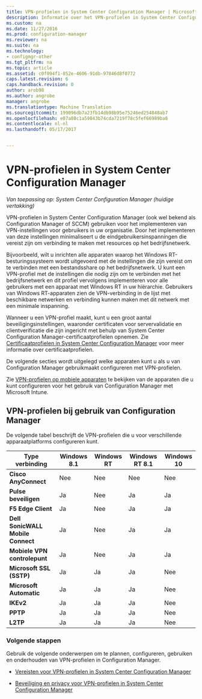 ```yaml
---
title: VPN-profielen in System Center Configuration Manager | Microsoft-documenten
description: Informatie over het VPN-profielen in System Center Configuration Manager gebruiken voor het implementeren van VPN-instellingen voor gebruikers in uw organisatie.
ms.custom: na
ms.date: 11/27/2016
ms.prod: configuration-manager
ms.reviewer: na
ms.suite: na
ms.technology:
- configmgr-other
ms.tgt_pltfrm: na
ms.topic: article
ms.assetid: c0f094f1-852e-4606-91db-97846d8f0772
caps.latest.revision: 6
caps.handback.revision: 0
author: arob98
ms.author: angrobe
manager: angrobe
ms.translationtype: Machine Translation
ms.sourcegitcommit: 199096db7a23fb14db98b95e75246ed254848ab7
ms.openlocfilehash: e07a80c1a59043b74cda7219f78c5fef66989ba8
ms.contentlocale: nl-nl
ms.lasthandoff: 05/17/2017


---
```

# <a name="vpn-profiles-in-system-center-configuration-manager"></a>VPN-profielen in System Center Configuration Manager

*Van toepassing op: System Center Configuration Manager (huidige vertakking)*


VPN-profielen in System Center Configuration Manager (ook wel bekend als Configuration Manager of SCCM) gebruiken voor het implementeren van VPN-instellingen voor gebruikers in uw organisatie. Door het implementeren van deze instellingen minimaliseert u de eindgebruikersinspanningen die vereist zijn om verbinding te maken met resources op het bedrijfsnetwerk.  

 Bijvoorbeeld, wilt u inrichten alle apparaten waarop het Windows RT-besturingssysteem wordt uitgevoerd met de instellingen die zijn vereist om te verbinden met een bestandsshare op het bedrijfsnetwerk. U kunt een VPN-profiel met de instellingen die nodig zijn om te verbinden met het bedrijfsnetwerk en dit profiel vervolgens implementeren voor alle gebruikers met een apparaat met Windows RT in uw hiërarchie. Gebruikers van Windows RT-apparaten zien de VPN-verbinding in de lijst met beschikbare netwerken en verbinding kunnen maken met dit netwerk met een minimale inspanning.  

 Wanneer u een VPN-profiel maakt, kunt u een groot aantal beveiligingsinstellingen, waaronder certificaten voor servervalidatie en clientverificatie die zijn ingericht met behulp van System Center Configuration Manager-certificaatprofielen opnemen. Zie [Certificaatprofielen in System Center Configuration Manager](introduction-to-certificate-profiles.md) voor meer informatie over certificaatprofielen.  

 De volgende secties wordt uitgelegd welke apparaten kunt u als u van Configuration Manager gebruikmaakt configureren met VPN-profielen.

 Zie [VPN-profielen op mobiele apparaten](/sccm/mdm/deploy-use/create-vpn-profiles) te bekijken van de apparaten die u kunt configureren voor het gebruik van Configuration Manager met Microsoft Intune.  

## <a name="vpn-profiles-when-using-configuration-manager"></a>VPN-profielen bij gebruik van Configuration Manager  
 De volgende tabel beschrijft de VPN-profielen die u voor verschillende apparaatplatforms configureren kunt.  

|Type verbinding|Windows 8.1|Windows RT|Windows RT 8.1|Windows 10|  
|---------------------|-----------------|----------------|--------------------|----------------|  
|**Cisco AnyConnect**|Nee|Nee|Nee|Nee|  
|**Pulse beveiligen**|Ja|Nee|Ja|Ja|  
|**F5 Edge Client**|Ja|Nee|Ja|Ja|  
|**Dell SonicWALL Mobile Connect**|Ja|Nee|Ja|Ja|  
|**Mobiele VPN controlepunt**|Ja|Nee|Ja|Ja|  
|**Microsoft SSL (SSTP)**|Ja|Ja|Ja|Nee|  
|**Microsoft Automatic**|Ja|Ja|Ja|Nee|  
|**IKEv2**|Ja|Ja|Ja|Nee|  
|**PPTP**|Ja|Ja|Ja|Nee|  
|**L2TP**|Ja|Ja|Ja|Nee|  

### <a name="next-steps"></a>Volgende stappen  
 Gebruik de volgende onderwerpen om te plannen, configureren, gebruiken en onderhouden van VPN-profielen in Configuration Manager.  

-   [Vereisten voor VPN-profielen in System Center Configuration Manager](../plan-design/prerequisites-for-wifi-vpn-profiles.md)  

-   [Beveiliging en privacy voor VPN-profielen in System Center Configuration Manager](../plan-design/security-and-privacy-for-wifi-vpn-profiles.md)

